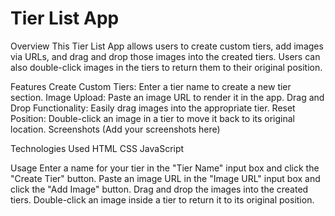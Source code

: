 # Tier List App


Overview
This Tier List App allows users to create custom tiers, add images via URLs, and drag and drop those images into the created tiers. Users can also double-click images in the tiers to return them to their original position.

Features
Create Custom Tiers: Enter a tier name to create a new tier section.
Image Upload: Paste an image URL to render it in the app.
Drag and Drop Functionality: Easily drag images into the appropriate tier.
Reset Position: Double-click an image in a tier to move it back to its original location.
Screenshots
(Add your screenshots here)



Technologies Used
HTML
CSS
JavaScript


Usage
Enter a name for your tier in the "Tier Name" input box and click the "Create Tier" button.
Paste an image URL in the "Image URL" input box and click the "Add Image" button.
Drag and drop the images into the created tiers.
Double-click an image inside a tier to return it to its original position.

